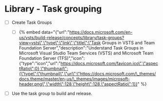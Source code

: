 # Library - Task grouping

* [ ] Create Task Groups

  * [ ] {% embed data="{\"url\":\"https://docs.microsoft.com/en-us/vsts/build-release/concepts/library/task-groups?view=vsts\",\"type\":\"link\",\"title\":\"Task Groups in VSTS and Team Foundation Server\",\"description\":\"Understand Task Groups in Microsoft Visual Studio Team Services \(VSTS\) and Microsoft Team Foundation Server \(TFS\)\",\"icon\":{\"type\":\"icon\",\"url\":\"https://docs.microsoft.com/favicon.ico\",\"aspectRatio\":0},\"thumbnail\":{\"type\":\"thumbnail\",\"url\":\"https://docs.microsoft.com/\_themes/docs.theme/master/en-us/\_themes/images/microsoft-header.png\",\"width\":128,\"height\":128,\"aspectRatio\":1}}" %}

* [ ] Use the task group to build and release.

